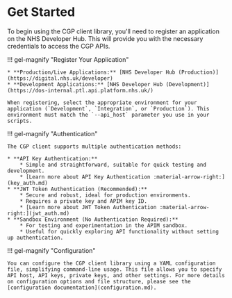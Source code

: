 # Get Started

To begin using the CGP client library, you'll need to register an application on the NHS Developer Hub. This will provide you with the necessary credentials to access the CGP APIs.

!!! gel-magnify "Register Your Application"

    * **Production/Live Applications:** [NHS Developer Hub (Production)](https://digital.nhs.uk/developer)
    * **Development Applications:** [NHS Developer Hub (Development)](https://dos-internal.ptl.api.platform.nhs.uk/)

    When registering, select the appropriate environment for your application (`Development`, `Integration`, or `Production`). This environment must match the `--api_host` parameter you use in your scripts.

!!! gel-magnify "Authentication"

    The CGP client supports multiple authentication methods:

    * **API Key Authentication:**
        * Simple and straightforward, suitable for quick testing and development.
        * [Learn more about API Key Authentication :material-arrow-right:](key_auth.md)
    * **JWT Token Authentication (Recommended):**
        * Secure and robust, ideal for production environments.
        * Requires a private key and APIM key ID.
        * [Learn more about JWT Token Authentication :material-arrow-right:](jwt_auth.md)
    * **Sandbox Environment (No Authentication Required):**
        * For testing and experimentation in the APIM sandbox.
        * Useful for quickly exploring API functionality without setting up authentication.

!!! gel-magnify "Configuration"

    You can configure the CGP client library using a YAML configuration file, simplifying command-line usage. This file allows you to specify API host, API keys, private keys, and other settings. For more details on configuration options and file structure, please see the [configuration documentation](configuration.md).
